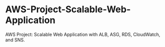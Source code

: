 # AWS-Project-Scalable-Web-Application
AWS Project: Scalable Web Application with ALB, ASG, RDS, CloudWatch, and SNS.
